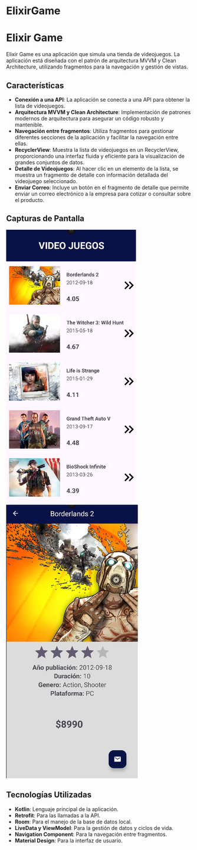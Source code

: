 # ElixirGame

# Elixir Game

Elixir Game es una aplicación que simula una tienda de videojuegos. La aplicación está diseñada con el patrón de arquitectura MVVM y Clean Architecture, utilizando fragmentos para la navegación y gestión de vistas.

## Características

- **Conexión a una API**: La aplicación se conecta a una API para obtener la lista de videojuegos.
- **Arquitectura MVVM y Clean Architecture**: Implementación de patrones modernos de arquitectura para asegurar un código robusto y mantenible.
- **Navegación entre fragmentos**: Utiliza fragmentos para gestionar diferentes secciones de la aplicación y facilitar la navegación entre ellas.
- **RecyclerView**: Muestra la lista de videojuegos en un RecyclerView, proporcionando una interfaz fluida y eficiente para la visualización de grandes conjuntos de datos.
- **Detalle de Videojuegos**: Al hacer clic en un elemento de la lista, se muestra un fragmento de detalle con información detallada del videojuego seleccionado.
- **Enviar Correo**: Incluye un botón en el fragmento de detalle que permite enviar un correo electrónico a la empresa para cotizar o consultar sobre el producto.

## Capturas de Pantalla

![Lista de Videojuegos](img/listaVideoJuego.png)
![Detalle del Videojuego](img/detalleVideoJuego.png)

## Tecnologías Utilizadas

- **Kotlin**: Lenguaje principal de la aplicación.
- **Retrofit**: Para las llamadas a la API.
- **Room**: Para el manejo de la base de datos local.
- **LiveData y ViewModel**: Para la gestión de datos y ciclos de vida.
- **Navigation Component**: Para la navegación entre fragmentos.
- **Material Design**: Para la interfaz de usuario.